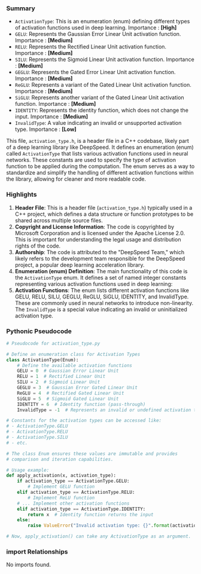

### Summary



* `ActivationType`: This is an enumeration (enum) defining different types of activation functions used in deep learning. Importance : **[High]**
* `GELU`: Represents the Gaussian Error Linear Unit activation function. Importance : **[Medium]**
* `RELU`: Represents the Rectified Linear Unit activation function. Importance : **[Medium]**
* `SILU`: Represents the Sigmoid Linear Unit activation function. Importance : **[Medium]**
* `GEGLU`: Represents the Gated Error Linear Unit activation function. Importance : **[Medium]** 
* `ReGLU`: Represents a variant of the Gated Linear Unit activation function. Importance : **[Medium]**
* `SiGLU`: Represents another variant of the Gated Linear Unit activation function. Importance : **[Medium]**
* `IDENTITY`: Represents the identity function, which does not change the input. Importance : **[Medium]**
* `InvalidType`: A value indicating an invalid or unsupported activation type. Importance : **[Low]**

This file, `activation_type.h`, is a header file in a C++ codebase, likely part of a deep learning library like DeepSpeed. It defines an enumeration (enum) called `ActivationType` that lists various activation functions used in neural networks. These constants are used to specify the type of activation function to be applied during the computation. The enum serves as a way to standardize and simplify the handling of different activation functions within the library, allowing for cleaner and more readable code.

### Highlights



1. **Header File**: This is a header file (`activation_type.h`) typically used in a C++ project, which defines a data structure or function prototypes to be shared across multiple source files.
2. **Copyright and License Information**: The code is copyrighted by Microsoft Corporation and is licensed under the Apache License 2.0. This is important for understanding the legal usage and distribution rights of the code.
3. **Authorship**: The code is attributed to the "DeepSpeed Team," which likely refers to the development team responsible for the DeepSpeed project, a popular deep learning acceleration library.
4. **Enumeration (enum) Definition**: The main functionality of this code is the `ActivationType` enum. It defines a set of named integer constants representing various activation functions used in deep learning:
5. **Activation Functions**: The enum lists different activation functions like GELU, RELU, SILU, GEGLU, ReGLU, SiGLU, IDENTITY, and InvalidType. These are commonly used in neural networks to introduce non-linearity. The `InvalidType` is a special value indicating an invalid or uninitialized activation type.

### Pythonic Pseudocode

```python
# Pseudocode for activation_type.py

# Define an enumeration class for Activation Types
class ActivationType(Enum):
    # Define the available activation functions
    GELU = 0  # Gaussian Error Linear Unit
    RELU = 1  # Rectified Linear Unit
    SILU = 2  # Sigmoid Linear Unit
    GEGLU = 3  # Gaussian Error Gated Linear Unit
    ReGLU = 4  # Rectified Gated Linear Unit
    SiGLU = 5  # Sigmoid Gated Linear Unit
    IDENTITY = 6  # Identity function (pass-through)
    InvalidType = -1  # Represents an invalid or undefined activation type

# Constants for the activation types can be accessed like:
# - ActivationType.GELU
# - ActivationType.RELU
# - ActivationType.SILU
# - etc.

# The class Enum ensures these values are immutable and provides
# comparison and iteration capabilities.

# Usage example:
def apply_activation(x, activation_type):
    if activation_type == ActivationType.GELU:
        # Implement GELU function
    elif activation_type == ActivationType.RELU:
        # Implement ReLU function
    # ... Implement other activation functions
    elif activation_type == ActivationType.IDENTITY:
        return x  # Identity function returns the input
    else:
        raise ValueError("Invalid activation type: {}".format(activation_type))

# Now, apply_activation() can take any ActivationType as an argument.
```


### import Relationships

No imports found.